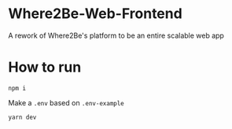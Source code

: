 # Where2Be-Web-Frontend
A rework of Where2Be's platform to be an entire scalable web app

# How to run

`npm i`

Make a `.env` based on `.env-example`

`yarn dev`
